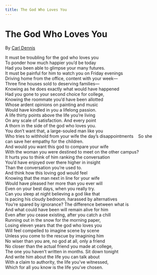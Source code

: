 ```yaml
---
title: The God Who Loves You
---
```


# The God Who Loves You

By [Carl Dennis](https://www.poetryfoundation.org/poets/carl-dennis)

It must be troubling for the god who loves you     
To ponder how much happier you’d be today     
Had you been able to glimpse your many futures.  
It must be painful for him to watch you on Friday evenings     
Driving home from the office, content with your week—  
Three fine houses sold to deserving families—  
Knowing as he does exactly what would have happened     
Had you gone to your second choice for college,     
Knowing the roommate you’d have been allotted     
Whose ardent opinions on painting and music     
Would have kindled in you a lifelong passion.     
A life thirty points above the life you’re living     
On any scale of satisfaction. And every point     
A thorn in the side of the god who loves you.     
You don’t want that, a large-souled man like you  
Who tries to withhold from your wife the day’s disappointments    
So she can save her empathy for the children.     
And would you want this god to compare your wife     
With the woman you were destined to meet on the other campus?     
It hurts you to think of him ranking the conversation     
You’d have enjoyed over there higher in insight     
Than the conversation you’re used to.  
And think how this loving god would feel     
Knowing that the man next in line for your wife     
Would have pleased her more than you ever will     
Even on your best days, when you really try.     
Can you sleep at night believing a god like that  
Is pacing his cloudy bedroom, harassed by alternatives     
You’re spared by ignorance? The difference between what is  
And what could have been will remain alive for him     
Even after you cease existing, after you catch a chill     
Running out in the snow for the morning paper,  
Losing eleven years that the god who loves you     
Will feel compelled to imagine scene by scene     
Unless you come to the rescue by imagining him     
No wiser than you are, no god at all, only a friend     
No closer than the actual friend you made at college,  
The one you haven’t written in months. Sit down tonight     
And write him about the life you can talk about     
With a claim to authority, the life you’ve witnessed,     
Which for all you know is the life you’ve chosen.